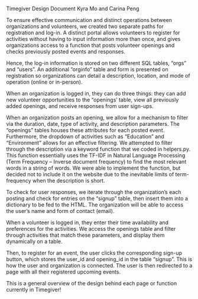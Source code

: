 Timegiver Design Document
Kyra Mo and Carina Peng

To ensure effective communication and distinct operations between organizations and volunteers, we created two separate paths for registration and log-in. A distinct portal allows volunteers to register for activities without having to input information more than once, and gives organizations access to a function that posts volunteer openings and checks previously posted events and responses. 

Hence, the log-in information is stored on two different SQL tables, “orgs” and “users”. An additional “orginfo” table and form is presented on registration so organizations can detail a description, location, and mode of operation (online or in-person). 

When an organization is logged in, they can do three things: they can add new volunteer opportunities to the “openings’ table, view all previously added openings, and receive responses from user sign-ups. 

When an organization posts an opening, we allow for a mechanism to filter via the duration, date, type of activity, and description parameters. The “openings” tables houses these attributes for each posted event. Furthermore, the dropdown of activities such as “Education” and “Environment” allows for an effective filtering. We attempted to filter through the description via a keyword function that we coded in helpers.py. This function essentially uses the TF-IDF in Natural Language Processing (Term Frequency – Inverse document frequency) to find the most relevant words in a string of words. We were able to implement the function, but decided not to include it on the website due to the inevitable limits of term-frequency when the description is short. 

​To check for user responses, we iterate through the organization’s each posting and check for entries on the “signup” table, then insert them into a dictionary to be fed to the HTML. The organization will be able to access the user’s name and form of contact (email).

When a volunteer is logged in, they enter their time availability and preferences for the activities. We access the openings table and filter through activities that match these parameters, and display them dynamically on a table. 

Then, to register for an event, the user clicks the corresponding sign-up button, which stores the user_id and opening_id in the table “signup”. This is how the user and organization is connected. The user is then redirected to a page with all their registered upcoming events.

This is a general overview of the design behind each page or function currently in Timegiver!